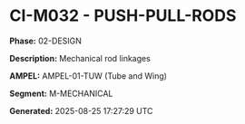 # CI-M032 - PUSH-PULL-RODS

**Phase:** 02-DESIGN

**Description:** Mechanical rod linkages

**AMPEL:** AMPEL-01-TUW (Tube and Wing)

**Segment:** M-MECHANICAL

**Generated:** 2025-08-25 17:27:29 UTC
